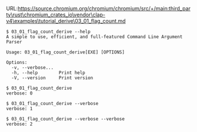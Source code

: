 URL:https://source.chromium.org/chromium/chromium/src/+/main:third_party\rust\chromium_crates_io\vendor\clap-v4\examples\tutorial_derive\03_01_flag_count.md
```console
$ 03_01_flag_count_derive --help
A simple to use, efficient, and full-featured Command Line Argument Parser

Usage: 03_01_flag_count_derive[EXE] [OPTIONS]

Options:
  -v, --verbose...  
  -h, --help        Print help
  -V, --version     Print version

$ 03_01_flag_count_derive
verbose: 0

$ 03_01_flag_count_derive --verbose
verbose: 1

$ 03_01_flag_count_derive --verbose --verbose
verbose: 2

```

